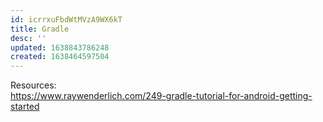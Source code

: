 ```yaml
---
id: icrrxuFbdWtMVzA9WX6kT
title: Gradle
desc: ''
updated: 1638843786248
created: 1638464597504
---
```





Resources: <br/>
https://www.raywenderlich.com/249-gradle-tutorial-for-android-getting-started

